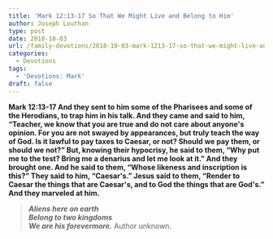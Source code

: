 ```yaml
---
title: 'Mark 12:13-17 So That We Might Live and Belong to Him'
author: Joseph Louthan
type: post
date: 2018-10-03
url: /family-devotions/2018-10-03-mark-1213-17-so-that-we-might-live-and-b.md/
categories:
  - Devotions
tags:
  - 'Devotions: Mark'
draft: false
---
```


**Mark 12:13-17 And they sent to him some of the Pharisees and some of the Herodians, to trap him in his talk. And they came and said to him, “Teacher, we know that you are true and do not care about anyone's opinion. For you are not swayed by appearances, but truly teach the way of God. Is it lawful to pay taxes to Caesar, or not? Should we pay them, or should we not?” But, knowing their hypocrisy, he said to them, “Why put me to the test? Bring me a denarius and let me look at it.” And they brought one. And he said to them, “Whose likeness and inscription is this?” They said to him, “Caesar's.” Jesus said to them, “Render to Caesar the things that are Caesar's, and to God the things that are God's.” And they marveled at him.**

>***Aliens here on earth***  
>***Belong to two kingdoms***  
>***We are his forevermore.***
>Author unknown.

